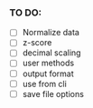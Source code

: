 ### TO DO:

- [ ] Normalize data
- [ ] z-score
- [ ] decimal scaling
- [ ] user methods
- [ ] output format
- [ ] use from cli
- [ ] save file options 
